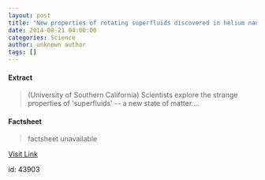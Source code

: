 ```yaml
---
layout: post
title: "New properties of rotating superfluids discovered in helium nanodroplets"
date: 2014-08-21 04:00:00
categories: Science
author: unknown author
tags: []
---
```



#### Extract
>(University of Southern California) Scientists explore the strange properties of 'superfluids' -- a new state of matter....

#### Factsheet
>factsheet unavailable

[Visit Link](http://www.eurekalert.org/pub_releases/2014-08/uosc-npo081914.php)

id:   43903


